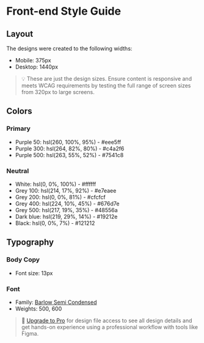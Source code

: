 # Front-end Style Guide

## Layout

The designs were created to the following widths:

- Mobile: 375px
- Desktop: 1440px

> 💡 These are just the design sizes. Ensure content is responsive and meets WCAG requirements by testing the full range of screen sizes from 320px to large screens.

## Colors

### Primary

- Purple 50: hsl(260, 100%, 95%) - #eee5ff
- Purple 300: hsl(264, 82%, 80%) - #c4a2f6
- Purple 500: hsl(263, 55%, 52%) - #7541c8

### Neutral

- White: hsl(0, 0%, 100%) - #ffffff
- Grey 100: hsl(214, 17%, 92%) - #e7eaee
- Grey 200: hsl(0, 0%, 81%) - #cfcfcf
- Grey 400: hsl(224, 10%, 45%) - #676d7e
- Grey 500: hsl(217, 19%, 35%) - #48556a
- Dark blue: hsl(219, 29%, 14%) - #19212e
- Black: hsl(0, 0%, 7%) - #121212

## Typography

### Body Copy

- Font size: 13px

### Font

- Family: [Barlow Semi Condensed](https://fonts.google.com/specimen/Barlow+Semi+Condensed)
- Weights: 500, 600

> 💎 [Upgrade to Pro](https://www.frontendmentor.io/pro?ref=style-guide) for design file access to see all design details and get hands-on experience using a professional workflow with tools like Figma.
